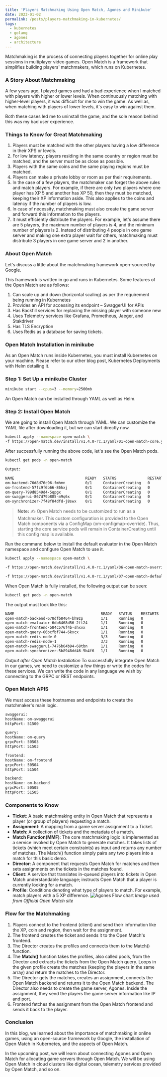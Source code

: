 ```yaml
---
title: 'Players Matchmaking Using Open Match, Agones and Minikube'
date: 2023-01-02
permalink: /posts/players-matchmaking-in-kubernetes/
tags:
  - kubernetes
  - golang
  - agones
  - architecture
---
```

Matchmaking is the process of connecting players together for online play sessions in multiplayer video games. Open Match is a framework that simplifies building players' matchmakers, which runs on Kubernetes.

### A Story About Matchmaking
A few years ago, I played games and had a bad experience when I matched with players with higher or lower levels. When continuously matching with higher-level players, it was difficult for me to win the game. As well as, when matching with players of lower levels, it's easy to win against them.

Both these cases led me to uninstall the game, and the sole reason behind this was my bad user experience.

### Things to Know for Great Matchmaking
1. Players must be matched with the other players having a low difference in their XPS or levels.
2. For low latency, players residing in the same country or region must be matched, and the server must be as close as possible.
3. Players with the same coins and the same playing regions must be matched.
4. Players can make a private lobby or room as per their requirements.
5. In the case of a few players, the matchmaker can forget the above rules and match players. For example, if there are only two players where one player has XP 5 and another has XP 50, then they must be matched, keeping their XP information aside. This also applies to the coins and latency if the number of players is low.
6. In case of necessity, matchmaking must also create the game server and forward this information to the players.
7. It must efficiently distribute the players. For example, let's assume there are 5 players, the maximum number of players is 4, and the minimum number of players is 2. Instead of distributing 4 people in one game server and making one extra player wait for others, matchmaking must distribute 3 players in one game server and 2 in another.

### About Open Match
Let's discuss a little about the matchmaking framework open-sourced by Google.

This framework is written in go and runs in Kubernetes. Some features of the Open Match are as follows:

1. Can scale up and down (horizontal scaling) as per the requirement being running in Kubernetes
2. Provides an API for accessing its endpoint – SwaggerUI for APIs
3. Has Backfill services for replacing the missing player with someone new
4. Uses Telemetry services like Grafana, Prometheus, Jaeger, and Stakdriver
5. Has TLS Encryption
6. Uses Redis as a database for saving tickets.

### Open Match Installation in minikube
As an Open Match runs inside Kubernetes, you must install Kubernetes on your machine. Please refer to our other blog post, Kubernetes Deployments with Helm detailing it.

### Step 1: Set Up a minikube Cluster
```bash
minikube start --cpus=3 --memory=2500mb
```
An Open Match can be installed through YAML as well as Helm.

### Step 2: Install Open Match
We are going to install Open Match through YAML. We can customize the YAML file after downloading it, but we can start directly now.
```bash
kubectl apply --namespace open-match \
-f https://open-match.dev/install/v1.4.0-rc.1/yaml/01-open-match-core.yaml
```
After successfully running the above code, let's see the Open Match pods.

```bash
kubectl get pods -n open-match
```
```bash
Output:

NAME                                READY   STATUS              RESTARTS   AGE
om-backend-76d8d76c96-fmhmn         0/1     ContainerCreating   0          3m53s
om-frontend-57fc9f6b66-86hxj        0/1     ContainerCreating   0          3m53s
om-query-799d8549d4-5qpgx           0/1     ContainerCreating   0          3m53s
om-swaggerui-867d79b885-m9q6x       0/1     ContainerCreating   0          3m54s
om-synchronizer-7f48f84dfd-j8swx    0/1     ContainerCreating   0          3m54s
```
> **Note:** ✍️ Open Match needs to be customized to run as a Matchmaker. This custom configuration is provided to the Open Match components via a ConfigMap (om-configmap-override). Thus, starting the core service pods will remain in ContainerCreating until this config map is available.

Run the command below to install the default evaluator in the Open Match namespace and configure Open Match to use it.
```bash
kubectl apply --namespace open-match \

-f https://open-match.dev/install/v1.4.0-rc.1/yaml/06-open-match-override-configmap.yaml

-f https://open-match.dev/install/v1.4.0-rc.1/yaml/07-open-match-default-evaluator.yaml
```
When Open Match is fully installed, the following output can be seen:

```bash
kubectl get pods -n open-match
```
The output must look like this:
```bash
NAME                                       READY   STATUS    RESTARTS   AGE
open-match-backend-678dfb8464-bh9zp        1/1     Running   0          100m
open-match-evaluator-6db6468d56-2ft24      1/1     Running   0          100m
open-match-frontend-584c576f4b-shxvx       1/1     Running   0          100m
open-match-query-66bcfbf744-6kxcx          1/1     Running   0          100m
open-match-redis-node-0                    3/3     Running   0          100m
open-match-redis-node-1                    3/3     Running   0          99m
open-match-swaggerui-7476b64b94-68tbn      1/1     Running   0          100m
open-match-synchronizer-5b8948dd46-5b4f6   1/1     Running   0          100m
```
*Output after Open Match Installation*
To successfully integrate Open Match in our games, we need to customize a few things or write the codes for these services. We can write the code in any language we wish by connecting to the GRPC or REST endpoints.

### Open Match APIS
We must access these hostnames and endpoints to create the matchmaker's main logic.
```bash
swaggerui:
hostName: om-swaggerui
httpPort: 51500

query:
hostName: om-query
grpcPort: 50503
httpPort: 51503

frontend:
hostName: om-frontend
grpcPort: 50504
httpPort: 51504

backend:
hostName: om-backend
grpcPort: 50505
httpPort: 51505
```
### Components to Know
- **Ticket**: A basic matchmaking entity in Open Match that represents a player (or group of players) requesting a match.
- **Assignment**: A mapping from a game server assignment to a Ticket.
- **Match**: A collection of tickets and the metadata of a match.
- **Match Function(MMF)**: The core matchmaking logic is implemented as a service invoked by Open Match to generate matches. It takes lists of tickets (which meet certain constraints) as input and returns any number of matches. The Match() function simply pairs any two players into a match for this basic demo.
- **Director**: A component that requests Open Match for matches and then sets assignments on the tickets in the matches found.
- **Client**: A service that translates in-queued players into tickets in Open Match understandable language; instructs Open Match that a player is currently looking for a match.
- **Profile**: Conditions denoting what type of players to match. For example, match players with a 5 XP difference.
![Agones Flow chart](https://open-match.dev/site/images/demo-match-sequence.png)
                *Image used from Official Open Match site*

### Flow for the Matchmaking
1. Players connect to the frontend (client) and send their information like the XP, coin and region, then wait for the assignment.
2. The frontend creates the ticket and sends it to the Open Match's frontend.
3. The Director creates the profiles and connects them to the Match() function.
4. The **Match()** function takes the profiles, also called pools, from the Director and extracts the tickets from the Open Match query. Loops in the given profile create the matches (keeping the players in the same array) and return the matches to the Director.
5. The Director gets the matches, creates an assignment, connects the Open Match backend and returns it to the Open Match backend. The Director also needs to create the game server, Agones. Inside the assignment, they send the players the game server information like IP and port.
6. Frontend fetches the assignment from the Open Match frontend and sends it back to the player.

### Conclusion
In this blog, we learned about the importance of matchmaking in online games, using an open-source framework by Google, the installation of Open Match in Kubernetes, and the aspects of Open Match.

In the upcoming post, we will learn about connecting Agones and Open Match for allocating game servers through Open Match. We will be using Open Match in cloud clusters like digital ocean, telemetry services provided by Open Match, and so on.